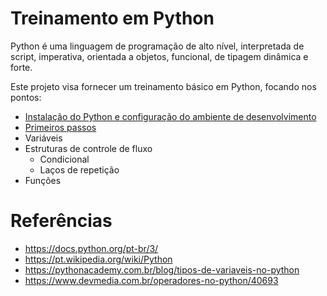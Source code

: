 # Treinamento em Python

Python é uma linguagem de programação de alto nível, interpretada de script, imperativa, orientada a objetos, funcional, de tipagem dinâmica e forte.

Este projeto visa fornecer um treinamento básico em Python, focando nos pontos:
- [Instalação do Python e configuração do ambiente de desenvolvimento](https://github.com/harielribeirof/treinamentoPython/blob/main/01%20-%20instalacao%20e%20configuracao/instalacao_config.md "Instalação do Python e configuração do ambiente de desenvolvimento")
- [Primeiros passos](https://github.com/harielribeirof/treinamentoPython/blob/main/02%20-%20primeiros%20passos%20e%20comentarios/primeiros_passos.md)
- Variáveis
- Estruturas de controle de fluxo
	- Condicional
	- Laços de repetição
- Funções
# Referências
- https://docs.python.org/pt-br/3/
- https://pt.wikipedia.org/wiki/Python
- https://pythonacademy.com.br/blog/tipos-de-variaveis-no-python
- https://www.devmedia.com.br/operadores-no-python/40693


